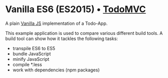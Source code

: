 # Vanilla ES6 (ES2015) • [TodoMVC](http://todomvc.com)

A plain [Vanilla JS](http://todomvc.com/examples/vanillajs/) implementation of a Todo-App.

This example application is used to compare various different build tools. A build tool can show how it tackles the following tasks:
* transpile ES6 to ES5
* bundle JavaScript
* minify JavaScript
* compile *.less
* work with dependencies (npm packages)